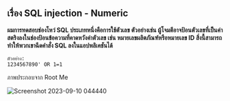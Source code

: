 ## เรื่อง SQL injection - Numeric
**ผมการทดสอบช่องโหว่ SQL ประเภทหนึ่งคือการใช้ตัวเลข ตัวอย่างเช่น ผู้โจมตีอาจป้อนตัวเลขที่เป็นค่าสตริงลงในช่องป้อนข้อความที่คาดหวังค่าตัวเลข เช่น หมายเลขผลิตภัณฑ์หรือหมายเลข ID สิ่งนี้สามารถทำให้พวกเขาฉีดคำสั่ง SQL ลงในแอปพลิเคชันได้**

```
ตัวอย่าง:
1234567890' OR 1=1
```

ภาพประกอบจาก Root Me


![Screenshot 2023-09-10 044440](https://github.com/Thampakon/CTF/assets/119696243/1dcf2916-0690-4dfd-a05e-e77d8374a46f)


